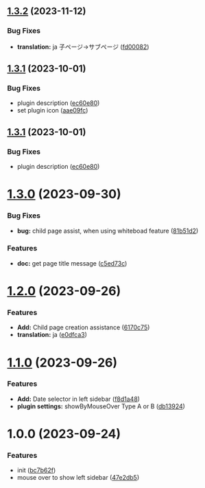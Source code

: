 ## [1.3.2](https://github.com/YU000jp/logseq-plugin-left-sidebar-enhance/compare/v1.3.1...v1.3.2) (2023-11-12)


### Bug Fixes

* **translation:** ja 子ページ→サブページ ([fd00082](https://github.com/YU000jp/logseq-plugin-left-sidebar-enhance/commit/fd00082f840346965204ca42182fc5e5ea46f45e))

## [1.3.1](https://github.com/YU000jp/logseq-plugin-left-sidebar-enhance/compare/v1.3.0...v1.3.1) (2023-10-01)


### Bug Fixes

* plugin description ([ec60e80](https://github.com/YU000jp/logseq-plugin-left-sidebar-enhance/commit/ec60e8042153f3eeb91205ac7839d83d11221842))
* set plugin icon ([aae09fc](https://github.com/YU000jp/logseq-plugin-left-sidebar-enhance/commit/aae09fc28c890eb1f2ec8e971bbfa1bc4015ad03))

## [1.3.1](https://github.com/YU000jp/logseq-plugin-left-sidebar-enhance/compare/v1.3.0...v1.3.1) (2023-10-01)


### Bug Fixes

* plugin description ([ec60e80](https://github.com/YU000jp/logseq-plugin-left-sidebar-enhance/commit/ec60e8042153f3eeb91205ac7839d83d11221842))

# [1.3.0](https://github.com/YU000jp/logseq-plugin-left-sidebar-enhance/compare/v1.2.0...v1.3.0) (2023-09-30)


### Bug Fixes

* **bug:** child page assist, when using whiteboad feature ([81b51d2](https://github.com/YU000jp/logseq-plugin-left-sidebar-enhance/commit/81b51d214967e56ceb123a86d2bae379cbcb9318))


### Features

* **doc:** get page title message ([c5ed73c](https://github.com/YU000jp/logseq-plugin-left-sidebar-enhance/commit/c5ed73c36994bb5e067b8ef459c33fa05b89b4df))

# [1.2.0](https://github.com/YU000jp/logseq-plugin-left-sidebar-enhance/compare/v1.1.0...v1.2.0) (2023-09-26)


### Features

* **Add:** Child page creation assistance ([6170c75](https://github.com/YU000jp/logseq-plugin-left-sidebar-enhance/commit/6170c75b5111151c5fe416dfbedc15c89270e085))
* **translation:** ja ([e0dfca3](https://github.com/YU000jp/logseq-plugin-left-sidebar-enhance/commit/e0dfca3dd27c114b2f1b1c4e5941c8c16adb99e0))

# [1.1.0](https://github.com/YU000jp/logseq-plugin-left-sidebar-enhance/compare/v1.0.0...v1.1.0) (2023-09-26)


### Features

* **Add:** Date selector in left sidebar ([f8d1a48](https://github.com/YU000jp/logseq-plugin-left-sidebar-enhance/commit/f8d1a48442086d9d85d0902eacc7a3334bff3cdb))
* **plugin settings:** showByMouseOver Type A or B ([db13924](https://github.com/YU000jp/logseq-plugin-left-sidebar-enhance/commit/db1392447c64cca3f0851945b4a23d9ae80108f4))


# 1.0.0 (2023-09-24)


### Features

* init ([bc7b62f](https://github.com/YU000jp/logseq-plugin-left-sidebar-enhance/commit/bc7b62f7a0ee24ec3a846cb98bbab5f13c436cc8))
* mouse over to show left sidebar ([47e2db5](https://github.com/YU000jp/logseq-plugin-left-sidebar-enhance/commit/47e2db5c165de6a15e5bb8446e34d02b6bfb0929))
